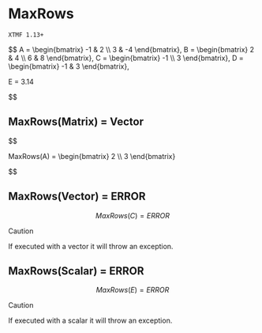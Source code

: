 # MaxRows

`XTMF 1.13+`

$$
A = \begin{bmatrix}
    -1 & 2          \\\\
    3 & -4
\end{bmatrix}, 
B = \begin{bmatrix}
    2 & 4          \\\\
    6 & 8
\end{bmatrix}, 
C = \begin{bmatrix}
    -1 \\\\
    3
\end{bmatrix},
D = \begin{bmatrix}
    -1 & 3
\end{bmatrix},

E = 3.14

$$

## MaxRows(Matrix) = Vector

$$ 

MaxRows(A) = \begin{bmatrix}
    2 \\\\
    3
\end{bmatrix}

$$

## MaxRows(Vector) = ERROR

$$
MaxRows(C) = ERROR
$$

> [!CAUTION]
> If executed with a vector it will throw an exception.

## MaxRows(Scalar) = ERROR

$$
MaxRows(E) = ERROR
$$

> [!CAUTION]
> If executed with a scalar it will throw an exception.
